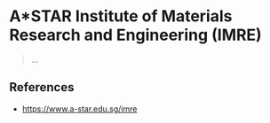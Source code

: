 # A*STAR Institute of Materials Research and Engineering (IMRE)

> …

## References

- https://www.a-star.edu.sg/imre